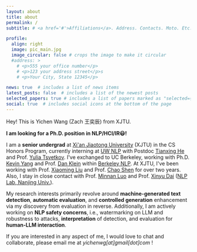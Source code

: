 ```yaml
---
layout: about
title: about
permalink: /
subtitle: # <a href='#'>Affiliations</a>. Address. Contacts. Moto. Etc.

profile:
  align: right
  image: pic_main.jpg
  image_circular: false # crops the image to make it circular
  #address: >
    # <p>555 your office number</p>
    # <p>123 your address street</p>s
    # <p>Your City, State 12345</p>

news: true  # includes a list of news items
latest_posts: false  # includes a list of the newest posts
selected_papers: true # includes a list of papers marked as "selected={true}"
social: true  # includes social icons at the bottom of the page
---
```

Hey! This is Yichen Wang (Zach 王奕辰) from XJTU.

**I am looking for a Ph.D. position in NLP/HCI/IR😃!**

I am a **senior undergrad** at [Xi'an Jiaotong University](http://en.xjtu.edu.cn/) (XJTU) in the CS Honors Program, currently interning at [UW NLP](https://www.cs.washington.edu/research/nlp/) with Postdoc [Tianxing He](https://cloudygoose.github.io/) and Prof. [Yulia Tsvetkov](https://homes.cs.washington.edu/~yuliats/). I've exchanged to UC Berkeley, working with Ph.D. [Kevin Yang](https://people.eecs.berkeley.edu/~yangk/) and Prof. [Dan Klein](https://people.eecs.berkeley.edu/~klein/) within [Berkeley NLP](https://nlp.cs.berkeley.edu/). At XJTU, I've been working with Prof. [Xiaoming Liu](https://gr.xjtu.edu.cn/en/web/xm.liu/home) and Prof. [Chao Shen](https://gr.xjtu.edu.cn/en/web/cshen/english) for over two years. Also, I stay in close contact with Prof. [Minnan Luo](https://gr.xjtu.edu.cn/en/web/minnluo) and Prof. [Xinyu Dai](https://ai.nju.edu.cn/daixinyu/index.htm) ([NLP Lab, Nanjing Univ.](http://nlp.nju.edu.cn/homepage/index.html)).

My research interests primarily revolve around **machine-generated text detection**, **automatic evaluation**, and **controlled generation** enhancement via my discovery from evaluation in reverse. Additionally, I am actively working on **NLP safety concerns**, i.e., watermarking on LLM and robustness to attacks, **interpretation** of detection, and evaluation for **human-LLM interaction**.

If you are interested in any aspect of me, I would love to chat and collaborate, please email me at *yichenwg[at]gmail[dot]com* !

<!-- 
Write your biography here. Tell the world about yourself. Link to your favorite [subreddit](http://reddit.com). You can put a picture in, too. The code is already in, just name your picture `prof_pic.jpg` and put it in the `img/` folder.

Put your address / P.O. box / other info right below your picture. You can also disable any of these elements by editing `profile` property of the YAML header of your `_pages/about.md`. Edit `_bibliography/papers.bib` and Jekyll will render your [publications page](/al-folio/publications/) automatically.

Link to your social media connections, too. This theme is set up to use [Font Awesome icons](http://fortawesome.github.io/Font-Awesome/) and [Academicons](https://jpswalsh.github.io/academicons/), like the ones below. Add your Facebook, Twitter, LinkedIn, Google Scholar, or just disable all of them. -->
